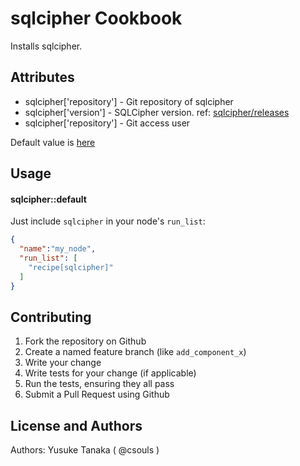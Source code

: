 sqlcipher Cookbook
==================
Installs sqlcipher.

Attributes
----------

- sqlcipher['repository'] - Git repository of sqlcipher
- sqlcipher['version'] - SQLCipher version. ref: [sqlcipher/releases](https://github.com/sqlcipher/sqlcipher/releases)
- sqlcipher['repository'] - Git access user

Default value is [here](https://github.com/csouls/sqlcipher-cookbook/blob/master/attributes/default.rb)

Usage
-----

#### sqlcipher::default
Just include `sqlcipher` in your node's `run_list`:

```json
{
  "name":"my_node",
  "run_list": [
    "recipe[sqlcipher]"
  ]
}
```

Contributing
------------
1. Fork the repository on Github
2. Create a named feature branch (like `add_component_x`)
3. Write your change
4. Write tests for your change (if applicable)
5. Run the tests, ensuring they all pass
6. Submit a Pull Request using Github

License and Authors
-------------------
Authors: Yusuke Tanaka ( @csouls )
